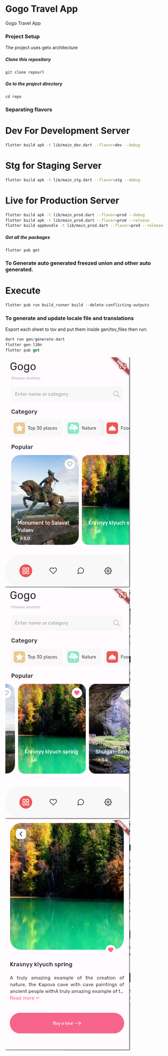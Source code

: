 # Gogo Travel App

Gogo Travel App

### Project Setup
The project uses getx architecture
##### Clone this repository

``` shell
git clone repourl
```

##### Go to the project directory

``` shell
cd repo
```

### Separating flavors
# Dev For Development Server
```bash
flutter build apk -t lib/main_dev.dart --flavor=dev --debug
```
# Stg for Staging Server
```bash
flutter build apk -t lib/main_stg.dart --flavor=stg --debug
```
# Live for Production Server
```bash
flutter build apk -t lib/main_prod.dart --flavor=prod --debug
flutter build apk -t lib/main_prod.dart --flavor=prod --release
flutter build appbundle -t lib/main_prod.dart --flavor=prod --release
```
##### Get all the packages

``` shell
flutter pub get
```

### To Generate auto generated freezed union and other auto generated.

# Execute 
```dart
flutter pub run build_runner build --delete-conflicting-outputs

```

### To generate and update locale file and translations
Export each sheet to tsv and put them inside gen/tsv_files
then run:
```dart
dart run gen/generate.dart
flutter gen-l10n
flutter pub get
```

<img src="./screenshots/Screenshot from 2024-03-24 10-20-33.png">
<img src="./screenshots/Screenshot from 2024-03-24 10-21-04.png">
<img src="./screenshots/Screenshot from 2024-03-24 10-21-11.png">